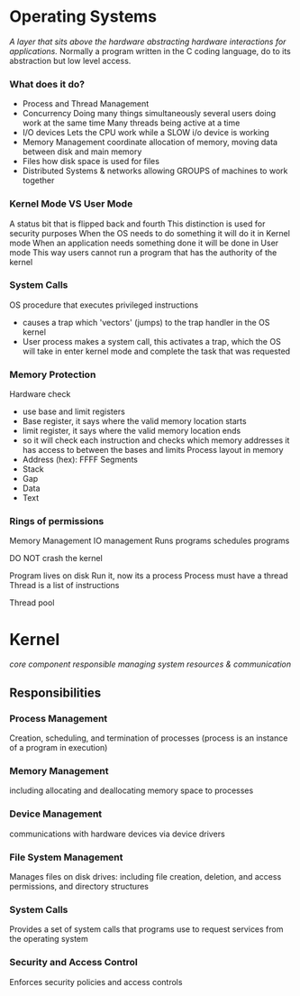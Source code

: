 # Operating Systems
_A layer that sits above the hardware abstracting hardware interactions for applications._
Normally a program written in the C coding language, do to its abstraction but low level access.
### What does it do?
- Process and Thread Management
- Concurrency
	Doing many things simultaneously
	several users doing work at the same time
	Many threads being active at a time
- I/O devices
	Lets the CPU work while a SLOW i/o device is working
- Memory Management
	coordinate allocation of memory, moving data between disk and main memory
- Files
	how disk space is used for files
- Distributed Systems & networks
	allowing GROUPS of machines to work together 
### Kernel Mode VS User Mode
A status bit that is flipped back and fourth
This distinction is used for security purposes
When the OS needs to do something it will do it in Kernel mode
When an application needs something done it will be done in User mode
This way users cannot run a program that has the authority of the kernel
### System Calls
OS procedure that executes privileged instructions
- causes a trap which 'vectors' (jumps) to the trap handler in the OS kernel
- User process makes a system call, this activates a trap, which the OS will take in enter kernel mode and complete the task that was requested
### Memory Protection
Hardware check
- use base and limit registers
- Base register, it says where the valid memory location starts
- limit register, it says where the valid memory location ends
- so it will check each instruction and checks which memory addresses it has access to between the bases and limits
Process layout in memory
- Address (hex): FFFF
Segments
- Stack
- Gap
- Data
- Text
### Rings of permissions

Memory Management 
IO management
Runs programs 
schedules programs

DO NOT crash the kernel

Program lives on disk
Run it, now its a process
Process must have a thread
Thread is a list of instructions

Thread pool
# Kernel
*core component responsible managing system resources & communication*
## Responsibilities
### Process Management
Creation, scheduling, and termination of processes (process is an instance of a program in execution)
### Memory Management
including allocating and deallocating memory space to processes
### Device Management
communications with hardware devices via device drivers
### File System Management
Manages files on disk drives: including file creation, deletion, and access permissions, and directory structures
### System Calls
Provides a set of system calls that programs use to request services from the operating system
### Security and Access Control
Enforces security policies and access controls

